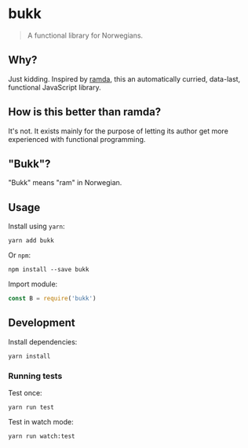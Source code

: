 # bukk

> A functional library for Norwegians.

## Why?

Just kidding. Inspired by [ramda](https://github.com/ramda/ramda), this an automatically curried, data-last, functional JavaScript library.

## How is this better than ramda?

It's not. It exists mainly for the purpose of letting its author get more experienced with functional programming.

## "Bukk"?

"Bukk" means "ram" in Norwegian.

## Usage

Install using `yarn`:

```
yarn add bukk
```

Or `npm`:

```
npm install --save bukk
```

Import module:

```js
const B = require('bukk')
```

## Development

Install dependencies:

```
yarn install
```

### Running tests

Test once:

```
yarn run test
```

Test in watch mode:

```
yarn run watch:test
```
